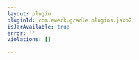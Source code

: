 ```yaml
---
layout: plugin
pluginId: com.ewerk.gradle.plugins.jaxb2
isJarAvailable: true
error: ''
violations: []

---
```

